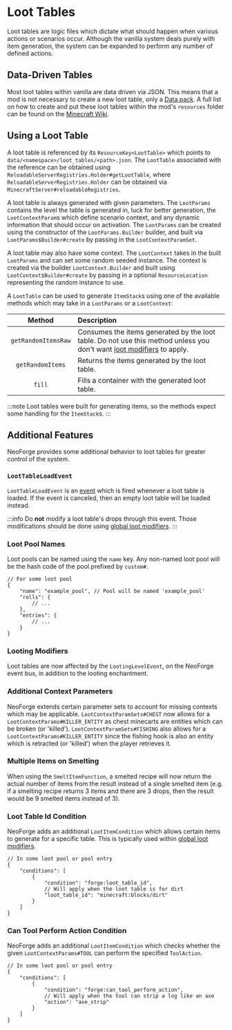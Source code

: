 # Loot Tables

Loot tables are logic files which dictate what should happen when various actions or scenarios occur. Although the vanilla system deals purely with item generation, the system can be expanded to perform any number of defined actions.

## Data-Driven Tables

Most loot tables within vanilla are data driven via JSON. This means that a mod is not necessary to create a new loot table, only a [Data pack][datapack]. A full list on how to create and put these loot tables within the mod's `resources` folder can be found on the [Minecraft Wiki][wiki].

## Using a Loot Table

A loot table is referenced by its `ResourceKey<LootTable>` which points to `data/<namespace>/loot_tables/<path>.json`. The `LootTable` associated with the reference can be obtained using `ReloadableServerRegistries.Holder#getLootTable`, where `ReloadableServerRegistries.Holder` can be obtained via `MinecraftServer#reloadableRegistries`.

A loot table is always generated with given parameters. The `LootParams` contains the level the table is generated in, luck for better generation, the `LootContextParam`s which define scenario context, and any dynamic information that should occur on activation. The `LootParams` can be created using the constructor of the `LootParams.Builder` builder, and built via `LootParams$Builder#create` by passing in the `LootContextParamSet`.

A loot table may also have some context. The `LootContext` takes in the built `LootParams` and can set some random seeded instance. The context is created via the builder `LootContext.Builder` and built using `LootContext$Builder#create` by passing in a optional `ResourceLocation` representing the random instance to use.

A `LootTable` can be used to generate `ItemStack`s using one of the available methods which may take in a `LootParams` or a `LootContext`:

Method              | Description
:---:               | :---
`getRandomItemsRaw` | Consumes the items generated by the loot table. Do not use this method unless you don't want [loot modifiers][glm] to apply.
`getRandomItems`    | Returns the items generated by the loot table.
`fill`              | Fills a container with the generated loot table.

:::note
Loot tables were built for generating items, so the methods expect some handling for the `ItemStack`s.
:::

## Additional Features

NeoForge provides some additional behavior to loot tables for greater control of the system.

### `LootTableLoadEvent`

`LootTableLoadEvent` is an [event] which is fired whenever a loot table is loaded. If the event is canceled, then an empty loot table will be loaded instead.

:::info
Do **not** modify a loot table's drops through this event. Those modifications should be done using [global loot modifiers][glm].
:::

### Loot Pool Names

Loot pools can be named using the `name` key. Any non-named loot pool will be the hash code of the pool prefixed by `custom#`.

```json5
// For some loot pool
{
    "name": "example_pool", // Pool will be named 'example_pool'
    "rolls": {
        // ...
    },
    "entries": {
        // ...
    }
}
```

### Looting Modifiers

Loot tables are now affected by the `LootingLevelEvent`, on the NeoForge event bus, in addition to the looting enchantment.

### Additional Context Parameters

NeoForge extends certain parameter sets to account for missing contexts which may be applicable. `LootContextParamSets#CHEST` now allows for a `LootContextParams#KILLER_ENTITY` as chest minecarts are entities which can be broken (or 'killed'). `LootContextParamSets#FISHING` also allows for a `LootContextParams#KILLER_ENTITY` since the fishing hook is also an entity which is retracted (or 'killed') when the player retrieves it.

### Multiple Items on Smelting

When using the `SmeltItemFunction`, a smelted recipe will now return the actual number of items from the result instead of a single smelted item (e.g. if a smelting recipe returns 3 items and there are 3 drops, then the result would be 9 smelted items instead of 3).

### Loot Table Id Condition

NeoForge adds an additional `LootItemCondition` which allows certain items to generate for a specific table. This is typically used within [global loot modifiers][glm].

```json5
// In some loot pool or pool entry
{
    "conditions": [
        {
            "condition": "forge:loot_table_id",
            // Will apply when the loot table is for dirt
            "loot_table_id": "minecraft:blocks/dirt"
        }
    ]
}
```

### Can Tool Perform Action Condition

NeoForge adds an additional `LootItemCondition` which checks whether the given `LootContextParams#TOOL` can perform the specified `ToolAction`.

```json5
// In some loot pool or pool entry
{
    "conditions": [
        {
            "condition": "forge:can_tool_perform_action",
            // Will apply when the tool can strip a log like an axe
            "action": "axe_strip"
        }
    ]
}
```

[datapack]: https://minecraft.wiki/w/Data_pack
[wiki]: https://minecraft.wiki/w/Loot_table
[event]: ../../concepts/events.md#이벤트-핸들러-등록하기
[glm]: ./glm.md
